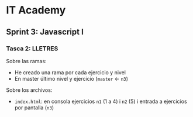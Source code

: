 # IT Academy
## Sprint 3: Javascript I
### Tasca 2: LLETRES

Sobre las ramas:
* He creado una rama por cada ejercicio y nivel
* En master último nivel y ejercicio (`master` <- `n3`)

Sobre los archivos:
* `index.html`: en consola ejercicios `n1` (1 a 4) i `n2` (5) i entrada a ejercicios por pantalla (`n3`)